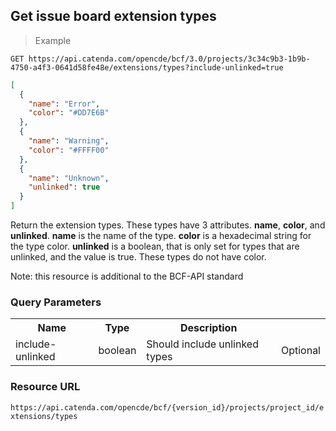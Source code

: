 ## Get issue board extension types

> Example

```http
GET https://api.catenda.com/opencde/bcf/3.0/projects/3c34c9b3-1b9b-4750-a4f3-0641d58fe48e/extensions/types?include-unlinked=true
```

```json
[
  {
    "name": "Error",
    "color": "#DD7E6B"
  },
  {
    "name": "Warning",
    "color": "#FFFF00"
  },
  {
    "name": "Unknown",
    "unlinked": true
  }
]
```

Return the extension types. These types have 3 attributes. **name**, **color**, and **unlinked**.
**name** is the name of the type.
**color** is a hexadecimal string for the type color.
**unlinked** is a boolean, that is only set for types that are unlinked, and the value is true. These types do not have color.

Note: this resource is additional to the BCF-API standard

### Query Parameters

<table class="table">
    <tr><th>Name</th><th>Type</th><th>Description</th><th></th></tr>
    <tr>
        <td>include-unlinked</td>
        <td>boolean</td>
        <td>Should include unlinked types</td>
        <td>Optional</td>
    </tr>
</table>

### Resource URL

`https://api.catenda.com/opencde/bcf/{version_id}/projects/project_id/extensions/types`
